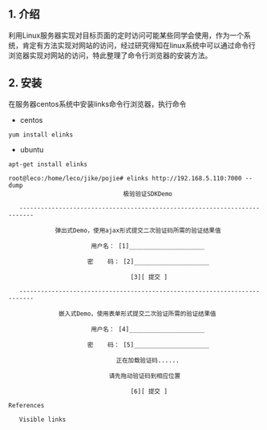 
## 1. 介绍
利用Linux服务器实现对目标页面的定时访问可能某些同学会使用，作为一个系统，肯定有方法实现对网站的访问，经过研究得知在linux系统中可以通过命令行浏览器实现对网站的访问，特此整理了命令行浏览器的安装方法。
## 2. 安装
在服务器centos系统中安装links命令行浏览器，执行命令

- centos
```
yum install elinks
```

- ubuntu
```
apt-get install elinks
```


```
root@leco:/home/leco/jike/pojie# elinks http://192.168.5.110:7000 --dump
                                极验验证SDKDemo

   --------------------------------------------------------------------------

             弹出式Demo，使用ajax形式提交二次验证码所需的验证结果值

                       用户名： [1]_____________________

                      密    码： [2]_____________________

                                  [3][ 提交 ]

   --------------------------------------------------------------------------

              嵌入式Demo，使用表单形式提交二次验证所需的验证结果值

                       用户名： [4]_____________________

                      密    码： [5]_____________________

                              正在加载验证码......

                            请先拖动验证码到相应位置

                                  [6][ 提交 ]

References

   Visible links

```

